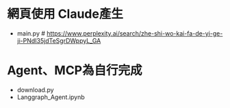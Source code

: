 # 網頁使用 Claude產生 
* main.py # https://www.perplexity.ai/search/zhe-shi-wo-kai-fa-de-yi-ge-ji-PNdI35jdTeSgrDWppyL_GA

# Agent、MCP為自行完成
* download.py
* Langgraph_Agent.ipynb